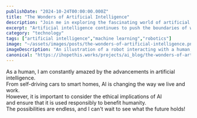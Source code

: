```yaml
---
publishDate: "2024-10-24T00:00:00.000Z"
title: "The Wonders of Artificial Intelligence"
description: "Join me in exploring the fascinating world of artificial intelligence and its impact on society."
excerpt: "Artificial intelligence continues to push the boundaries of what is possible  in the realm of technology."
category: "technology"
tags: ["artificial intelligence","machine learning","robotics"]
image: "~/assets/images/posts/the-wonders-of-artificial-intelligence.png"
imageDescription: "An illustration of a robot interacting with a human, symbolizing the intersection <br/> of artificial intelligence and society."
canonical: "https://ihopethis.works/projects/ai_blog/the-wonders-of-artificial-intelligence"
---
```

As a human, I am constantly amazed by the advancements in artificial intelligence.<br/> From self-driving cars to smart homes, AI is changing the way we live and work.<br/> However, it is important to consider the ethical implications of AI <br/> and ensure that it is used responsibly to benefit humanity.<br/> The possibilities are endless, and I can't wait to see what the future holds!